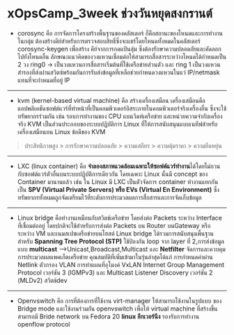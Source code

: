 # xOpsCamp_3week ช่วงวันหยุดสงกรานต์ 
* corosync คือ การจัดการโครงสร้างพื้นฐานของคลัสเตอร์ ก็คือสถานะของโหนดและการทำงานในกลุ่ม ต้องสร้างคีย์สำหรับการตรวจสอบสิทธิ์ซึ่งจะแชร์โดยโหนดทั้งหมดในคลัสเตอร์ corosync-keygen เพื่อสร้าง
คีย์จากการกดแป้นสุ่ม ซึ่งต้องรักษาความปลอดภัยและคัดลอกไปยังโหนดอื่น ลักษณะแนวคิดของวงแหวนเชื่อมต่อให้สามารถสื่อสารระหว่างโหนดได้กำหนดเป็น 2 วง ring0 -> เป็นวงแหวนการสื่อสารเริ่มต้นที่ใช้เครือข่ายส่วนตัว และ
ring 1 เป็นวงแหวนสำรองที่ส่งผ่านสวิตซ์พร้อมกันการรับส่งข้อมูลที่เหลือช่วยกำหนดวงแหวนในแว่ IP/netmask แทนที่จะกำหนดที่อยู่ IP
-------------------------------------------------------------------------------------------------------------
* kvm (kernel-based virtual machine) คือ สร้างเครื่องเสมือน เครื่องเสมือนคือแอปพลิเคชันซอฟต์แวร์ที่ทำหน้าที่เป็นคอมพิวเตอร์อิสระภายในคอมพิวเตอร์จริงเครื่องอื่น ซึ่งจะใช้ทรัพยากรร่วมกัน เช่น รอบการทำงานของ CPU แบนวิดท์เครือข่าย และหน่วยความจำกับเครื่องจริง KVM เป็นส่วนประกอบของระบบปฏิบัติการ Linux 
ที่ให้การสนับสนุนแบบเนทีฟสำหรับเครื่องเสมือนบน Linux ข้อดีของ KVM 
> ประสิทธิภาพสูง > การรักษาความปลอดภัย > ความเสถียร > ความคุ้มราคา > ความยืดหยุ่น 
-------------------------------------------------------------------------------------------------------------
* LXC (linux container) คือ **จำลองสภาพแวดล้อมเฉพาะให้ซอฟต์แวร์ทำงาน**ได้โดยไม่กวนกับซอฟต์แวร์ตัวอื่นบนระบบปฏิบัติการเดียวกัน 
โดยเฉพาะ Linux นั้นมี concept ของ Container มานานแล้ว เช่น ใน Linux มี LXC เป็นตัวจัดการ 
container ทำงานแยกกันเป็น **SPV (Virtual Private Servers) หรือ EVs (Virtual En Environment)**
 ซึ่งทรัพยากรทั้งหมดถูกจัดเตรียมไว้ที่ระดับการประมวลผลการสื่อสารและการจัดเก็บข้อมูล
-------------------------------------------------------------------------------------------------------------
* Linux bridge คือทำงานเหมือนกับสวิตช์เครือข่าย โดยส่งต่อ Packets ระหว่าง Interface ที่เชื่อมต่ออยู่ 
โดยปกติจะใช้สำหรับการส่งต่อ Packets บน Router บนGateway หรือระหว่าง VM และเนมสเปซเครือข่ายบนโฮสต์ 
Linux bridge ได้รวมการสนับสนุนพื้นฐานสำหรับ **Spanning Tree Protocol (STP)** ใช้ป้องกัน loop จาก layer ที่ 2,การส่งข้อมูลแบบ **multicast** -->Unicast,Broadcast,Multicast
และ **Netfilter** จัดการและควบคุมการประมวลผลแพคเก็ตเครือข่าย
คุณสมบัติที่เพิ่มเข้ามาในรุ่นล่าสุดได้แก่ การกำหนดค่าผ่าน Netlink ตัวกรอง VLAN การทำแผนที่อุโมงค์ VxLAN Internet Group Management Protocol เวอร์ชัน 3 (IGMPv3) และ Multicast Listener Discovery 
เวอร์ชัน 2 (MLDv2) สวิตช์dev
-------------------------------------------------------------------------------------------------------------
* Openvswitch  คือ การที่ต้องการที่ใช้งาน virt-manager ให้สามารถใช้งานในรูปแบบ
ของ Bridge mode และใช้งานร่วมกัน openvswitch
เพื่อให้ virtual machine ที่สร้างขึ้นสามารถมี Bride network 
บน Fedora 20 **linux อีกเวอร์นึง**
รองรับการทำงาน openflow protocol
